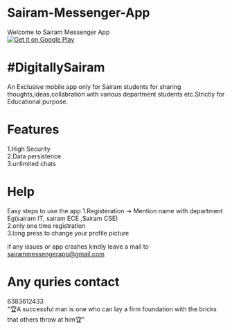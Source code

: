 # Sairam-Messenger-App

Welcome to Sairam Messenger App</br>
[![Get it on Google Play](https://play.google.com/intl/en_us/badges/images/badge_new.png)](https://github.com/Balaji-star/Sairam-Messenger-App/releases/download/V1/test.apk)

# #DigitallySairam
An Exclusive mobile app only for Sairam students for sharing thoughts,ideas,collabration with various department students
 etc.Strictly for Educational purpose.

# Features 
1.High Security<br/>
2.Data persistence</br>
3.unlimited chats

# Help
Easy steps to use the app
1.Registeration -> Mention name with department Eg(sairam IT, sairam ECE ,Sairam CSE)</br>
2.only one time registration</br>
3.long press to change your profile picture</br>

if any issues or app crashes kindly leave a mail to sairammessengerapp@gmail.com
# Any quries contact
6383612433</br>
"🏆A successful man is one who can lay a firm foundation with the bricks that others throw at him🏆"

